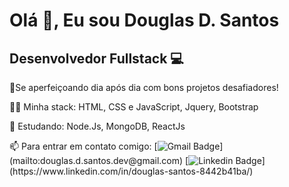 # Olá 👋, Eu sou Douglas D. Santos 

Desenvolvedor Fullstack 💻
---

🚀Se aperfeiçoando dia após dia com bons projetos desafiadores!

👨‍💻 Minha stack: HTML, CSS e JavaScript, Jquery, Bootstrap

:book: Estudando: Node.Js, MongoDB, ReactJs 


 📫 Para entrar em contato comigo: [![Gmail Badge](https://img.shields.io/badge/gmail-rgb(29,58,95)?&style=for-the-badge&logo=gmail&logoColor=white)](mailto:douglas.d.santos.dev@gmail.com) [![Linkedin Badge](https://img.shields.io/badge/linkedin-rgb(29,58,95).svg?&style=for-the-badge&logo=linkedin&logoColor=white)](https://www.linkedin.com/in/douglas-santos-8442b41ba/)





